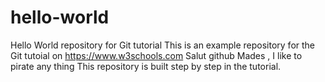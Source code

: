 # hello-world
Hello World repository for Git tutorial
This is an example repository for the Git tutoial on https://www.w3schools.com
Salut github
Mades , I like to pirate any thing
This repository is built step by step in the tutorial.
